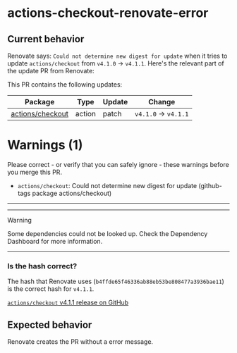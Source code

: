 # actions-checkout-renovate-error

## Current behavior

Renovate says: `Could not determine new digest for update` when it tries to update `actions/checkout` from `v4.1.0` -> `v4.1.1`.
Here's the relevant part of the update PR from Renovate:

This PR contains the following updates:

| Package | Type | Update | Change |
|---|---|---|---|
| [actions/checkout](https://togithub.com/actions/checkout) | action | patch | `v4.1.0` -> `v4.1.1` |

# Warnings (1)

Please correct - or verify that you can safely ignore - these warnings before you merge this PR.

-   `actions/checkout`: Could not determine new digest for update (github-tags package actions/checkout)

---

---

> [!WARNING]
> Some dependencies could not be looked up. Check the Dependency Dashboard for more information.

---

### Is the hash correct?

The hash that Renovate uses (`b4ffde65f46336ab88eb53be808477a3936bae11`) is the correct hash for `v4.1.1`.

[`actions/checkout` v4.1.1 release on GitHub](https://github.com/actions/checkout/releases/tag/v4.1.1)

## Expected behavior

Renovate creates the PR without a error message.

